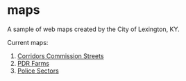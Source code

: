 # maps
A sample of web maps created by the City of Lexington, KY.

Current maps:

1. [Corridors Commission Streets](http://lfucg.github.io/maps/corridors-commission)
2. [PDR Farms](http://lfucg.github.io/maps/pdr)
3. [Police Sectors](http://lfucg.github.io/maps/police-sectors) 
